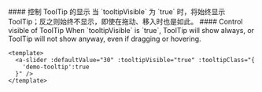 <cn>
#### 控制 ToolTip 的显示
当 `tooltipVisible` 为 `true` 时，将始终显示ToolTip；反之则始终不显示，即使在拖动、移入时也是如此。
</cn>

<us>
#### Control visible of ToolTip
When `tooltipVisible` is `true`, ToolTip will show always, or ToolTip will not show anyway, even if dragging or hovering.
</us>

```tpl
<template>
  <a-slider :defaultValue="30" :tooltipVisible="true" :tooltipClass="{
  	'demo-tooltip':true
  }" />
</template>
```
